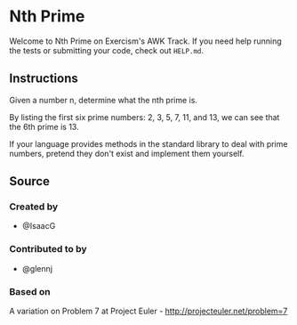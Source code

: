 # Nth Prime

Welcome to Nth Prime on Exercism's AWK Track.
If you need help running the tests or submitting your code, check out `HELP.md`.

## Instructions

Given a number n, determine what the nth prime is.

By listing the first six prime numbers: 2, 3, 5, 7, 11, and 13, we can see that the 6th prime is 13.

If your language provides methods in the standard library to deal with prime numbers, pretend they don't exist and implement them yourself.

## Source

### Created by

- @IsaacG

### Contributed to by

- @glennj

### Based on

A variation on Problem 7 at Project Euler - http://projecteuler.net/problem=7